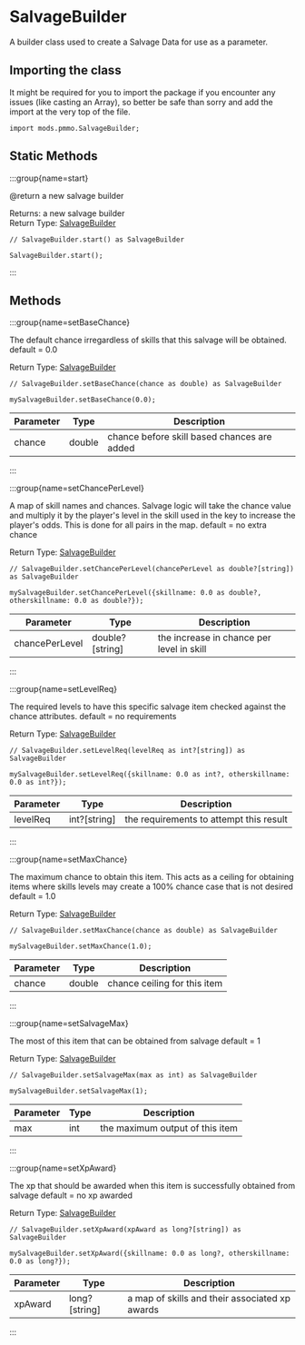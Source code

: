 # SalvageBuilder

A builder class used to create a Salvage Data for use as a parameter.

## Importing the class

It might be required for you to import the package if you encounter any issues (like casting an Array), so better be safe than sorry and add the import at the very top of the file.
```zenscript
import mods.pmmo.SalvageBuilder;
```


## Static Methods

:::group{name=start}

@return a new salvage builder

Returns: a new salvage builder  
Return Type: [SalvageBuilder](/mods/pmmo/SalvageBuilder)

```zenscript
// SalvageBuilder.start() as SalvageBuilder

SalvageBuilder.start();
```

:::

## Methods

:::group{name=setBaseChance}

The default chance irregardless of skills that this
 salvage will be obtained.
 default = 0.0

Return Type: [SalvageBuilder](/mods/pmmo/SalvageBuilder)

```zenscript
// SalvageBuilder.setBaseChance(chance as double) as SalvageBuilder

mySalvageBuilder.setBaseChance(0.0);
```

| Parameter |  Type  |                 Description                 |
|-----------|--------|---------------------------------------------|
| chance    | double | chance before skill based chances are added |


:::

:::group{name=setChancePerLevel}

A map of skill names and chances.  Salvage logic will take the chance
 value and multiply it by the player's level in the skill used in the key
 to increase the player's odds.  This is done for all pairs in the map.
 default = no extra chance

Return Type: [SalvageBuilder](/mods/pmmo/SalvageBuilder)

```zenscript
// SalvageBuilder.setChancePerLevel(chancePerLevel as double?[string]) as SalvageBuilder

mySalvageBuilder.setChancePerLevel({skillname: 0.0 as double?, otherskillname: 0.0 as double?});
```

|   Parameter    |      Type       |                Description                |
|----------------|-----------------|-------------------------------------------|
| chancePerLevel | double?[string] | the increase in chance per level in skill |


:::

:::group{name=setLevelReq}

The required levels to have this specific salvage item checked
 against the chance attributes.
 default = no requirements

Return Type: [SalvageBuilder](/mods/pmmo/SalvageBuilder)

```zenscript
// SalvageBuilder.setLevelReq(levelReq as int?[string]) as SalvageBuilder

mySalvageBuilder.setLevelReq({skillname: 0.0 as int?, otherskillname: 0.0 as int?});
```

| Parameter |     Type     |               Description               |
|-----------|--------------|-----------------------------------------|
| levelReq  | int?[string] | the requirements to attempt this result |


:::

:::group{name=setMaxChance}

The maximum chance to obtain this item.  This acts as
 a ceiling for obtaining items where skills levels may
 create a 100% chance case that is not desired
 default = 1.0

Return Type: [SalvageBuilder](/mods/pmmo/SalvageBuilder)

```zenscript
// SalvageBuilder.setMaxChance(chance as double) as SalvageBuilder

mySalvageBuilder.setMaxChance(1.0);
```

| Parameter |  Type  |         Description          |
|-----------|--------|------------------------------|
| chance    | double | chance ceiling for this item |


:::

:::group{name=setSalvageMax}

The most of this item that can be obtained from salvage
 default = 1

Return Type: [SalvageBuilder](/mods/pmmo/SalvageBuilder)

```zenscript
// SalvageBuilder.setSalvageMax(max as int) as SalvageBuilder

mySalvageBuilder.setSalvageMax(1);
```

| Parameter | Type |           Description           |
|-----------|------|---------------------------------|
| max       | int  | the maximum output of this item |


:::

:::group{name=setXpAward}

The xp that should be awarded when this item is successfully 
 obtained from salvage
 default = no xp awarded

Return Type: [SalvageBuilder](/mods/pmmo/SalvageBuilder)

```zenscript
// SalvageBuilder.setXpAward(xpAward as long?[string]) as SalvageBuilder

mySalvageBuilder.setXpAward({skillname: 0.0 as long?, otherskillname: 0.0 as long?});
```

| Parameter |     Type      |                  Description                   |
|-----------|---------------|------------------------------------------------|
| xpAward   | long?[string] | a map of skills and their associated xp awards |


:::


